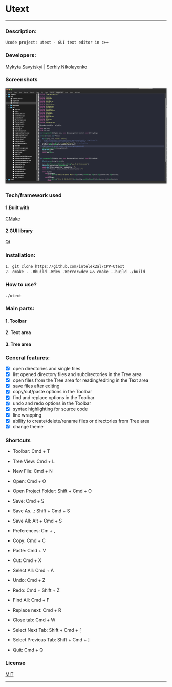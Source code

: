 # Utext
___

 ### Description:
    Ucode project: utext - GUI text editor in c++ 
 ### Developers:
 [Mykyta Savytskyi](https://github.com/intelek2al) | 
 [Serhiy Nikolayenko](https://github.com/N-911)
 

### Screenshots 
 ![utext main](/app/resources/main_utext.png)

### Tech/framework used

#### 1.Built with

 [CMake](https://cmake.org)

#### 2.GUI library

 [Qt](https://www.qt.io)

   
 ### Installation:
    1. git clone https://github.com/intelek2al/CPP-Utext
    2. cmake . -Bbuild -Wdev -Werror=dev && cmake --build ./build
 
 ### How to use?
    ./utext

### Main parts:
 #### 1. Toolbar
 #### 2. Text area
 #### 3. Tree area

### General features:
   - [x] open directories and single files
   - [x] list opened directory files and subdirectories in the Tree area
   - [x] open files from the Tree area for reading/editing in the Text area
   - [x] save files after editing
   - [x] copy/cut/paste options in the Toolbar
   - [x] find and replace options in the Toolbar
   - [x] undo and redo options in the Toolbar
   - [x] syntax highlighting for source code
   - [x] line wrapping
   - [x] ability to create/delete/rename files or directories from Tree area
   - [x] change theme

### Shortcuts
* Toolbar:      Cmd + T
* Tree View:    Cmd + L
* New File:     Cmd + N
* Open:         Cmd + O
* Open Project Folder: Shift + Cmd + O
* Save:         Cmd + S
* Save As...:   Shift + Cmd + S
* Save All:     Alt + Cmd + S
* Preferences:  Cm + ,

* Copy:          Cmd + C
* Paste:         Cmd + V
* Cut:           Cmd + X
* Select All:    Cmd + A
* Undo:          Cmd + Z
* Redo:          Cmd + Shift + Z

* Find All:     Cmd + F
* Replace next: Cmd + R
* Close tab:    Cmd + W
* Select Next Tab: Shift + Cmd + [
* Select Previous Tab: Shift + Cmd + ]

* Quit:         Cmd + Q

### License
[MIT](https://choosealicense.com/licenses/mit/)

---

